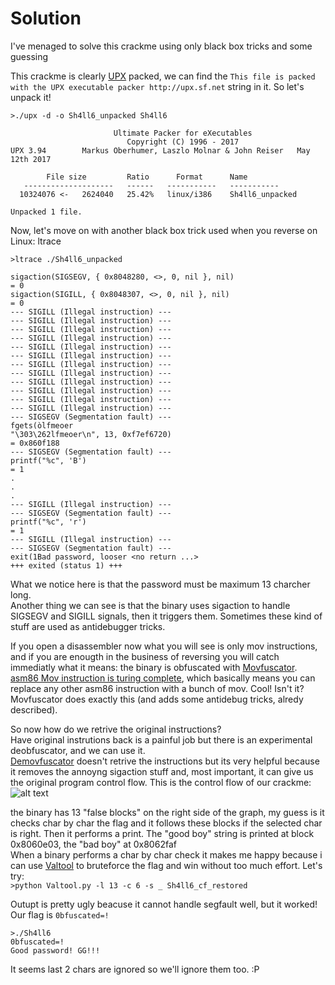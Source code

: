 # Solution

I've menaged to solve this crackme using only black box tricks and some guessing


This crackme is clearly [UPX](https://upx.github.io) packed, we can find the ```This file is packed with the UPX executable packer http://upx.sf.net``` string in it.
So let's unpack it! 
```
>./upx -d -o Sh4ll6_unpacked Sh4ll6

                       Ultimate Packer for eXecutables
                          Copyright (C) 1996 - 2017
UPX 3.94        Markus Oberhumer, Laszlo Molnar & John Reiser   May 12th 2017

        File size         Ratio      Format      Name
   --------------------   ------   -----------   -----------
  10324076 <-   2624040   25.42%   linux/i386    Sh4ll6_unpacked

Unpacked 1 file.

```

Now, let's move on with another black box trick used when you reverse on Linux: ltrace

```
>ltrace ./Sh4ll6_unpacked

sigaction(SIGSEGV, { 0x8048280, <>, 0, nil }, nil)                                                                                = 0
sigaction(SIGILL, { 0x8048307, <>, 0, nil }, nil)                                                                                 = 0
--- SIGILL (Illegal instruction) ---
--- SIGILL (Illegal instruction) ---
--- SIGILL (Illegal instruction) ---
--- SIGILL (Illegal instruction) ---
--- SIGILL (Illegal instruction) ---
--- SIGILL (Illegal instruction) ---
--- SIGILL (Illegal instruction) ---
--- SIGILL (Illegal instruction) ---
--- SIGILL (Illegal instruction) ---
--- SIGILL (Illegal instruction) ---
--- SIGILL (Illegal instruction) ---
--- SIGILL (Illegal instruction) ---
--- SIGSEGV (Segmentation fault) ---
fgets(òlfmeoer
"\303\262lfmeoer\n", 13, 0xf7ef6720)                                                                                        = 0x860f188
--- SIGSEGV (Segmentation fault) ---
printf("%c", 'B')                                                                                                                 = 1
.
.
.
--- SIGILL (Illegal instruction) ---
--- SIGSEGV (Segmentation fault) ---
printf("%c", 'r')                                                                                                                 = 1
--- SIGILL (Illegal instruction) ---
--- SIGSEGV (Segmentation fault) ---
exit(1Bad password, looser <no return ...>
+++ exited (status 1) +++
```

What we notice here is that the password must be maximum 13 charcher long.<br/>
Another thing we can see is that the binary uses sigaction to handle SIGSEGV and SIGILL signals, then it triggers them.
Sometimes these kind of stuff are used as antidebugger tricks.

If you open a disassembler now what you will see is only mov instructions, and if you are enougth in the business of reversing you will catch immediatly what it means: the binary is obfuscated with [Movfuscator](https://github.com/xoreaxeaxeax/movfuscator.git).
<br/>[asm86 Mov instruction is turing complete](https://www.cl.cam.ac.uk/~sd601/papers/mov.pdf), which basically means you can replace any other asm86 instruction with a bunch of mov. Cool! Isn't it? Movfuscator does exactly this (and adds some antidebug tricks, alredy described).

So now how do we retrive the original instructions?<br/>
Have original instrutions back is a painful job but there is an experimental deobfuscator, and we can use it.<br/>
[Demovfuscator](https://github.com/kirschju/demovfuscator.git) doesn't retrive the instructions but its very helpful because it removes the annoyng sigaction stuff and, most important, it can give us the original program control flow.
This is the control flow of our crackme:<br/>
![alt text](https://raw.githubusercontent.com/Daniele-B/Crackmes-Solutions/master/Sh4ll6_by_destructeur/cfg.png)

the binary has 13 "false blocks" on the right side of the graph, my guess is it checks char by char the flag and it follows these blocks if the selected char is right.
Then it performs a print. The "good boy" string is printed at block 0x8060e03, the "bad boy" at 0x8062faf<br/>
When a binary performs a char by char check it makes me happy because i can use [Valtool](https://github.com/Daniele-B/Valtool.git) to bruteforce the flag and win without too much effort.
Let's try:<br/>
```>python Valtool.py -l 13 -c 6 -s _ Sh4ll6_cf_restored```

Outupt is pretty ugly beacuse it cannot handle segfault well, but it worked!
Our flag is ```0bfuscated=!```

```
>./Sh4ll6
0bfuscated=!
Good password! GG!!!
```

It seems last 2 chars are ignored so we'll ignore them too. :P
